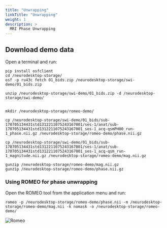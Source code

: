 ```yaml
---
title: "Unwrapping"
linkTitle: "Unwrapping"
weight: 1
description: >
  MRI Phase Unwrapping
---
```


## Download demo data
Open a terminal and run:
```
pip install osfclient
cd /neurodesktop-storage/
osf -p ru43c fetch 01_bids.zip /neurodesktop-storage/swi-demo/01_bids.zip

unzip /neurodesktop-storage/swi-demo/01_bids.zip -d /neurodesktop-storage/swi-demo/


mkdir /neurodesktop-storage/romeo-demo/

cp /neurodesktop-storage/swi-demo/01_bids/sub-170705134431std1312211075243167001/ses-1/anat/sub-170705134431std1312211075243167001_ses-1_acq-qsmPH00_run-1_phase.nii.gz /neurodesktop-storage/romeo-demo/phase.nii.gz

cp /neurodesktop-storage/swi-demo/01_bids/sub-170705134431std1312211075243167001/ses-1/anat/sub-170705134431std1312211075243167001_ses-1_acq-qsm_run-1_magnitude.nii.gz /neurodesktop-storage/romeo-demo/mag.nii.gz

gunzip /neurodesktop-storage/romeo-demo/mag.nii.gz
gunzip /neurodesktop-storage/romeo-demo/phase.nii.gz
```

### Using ROMEO for phase unwrapping
Open the ROMEO tool from the application menu and run:
```
romeo -p /neurodesktop-storage/romeo-demo/phase.nii -m /neurodesktop-storage/romeo-demo/mag.nii -k nomask -o /neurodesktop-storage/romeo-demo/
```
![Romeo](/MRIPhase_Tutorial/romeo.PNG 'Romeo')
